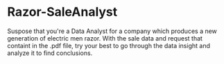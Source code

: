 # Razor-SaleAnalyst

Suspose that you're a Data Analyst for a company which produces a new generation of electric men razor. With the sale data and request that containt in the .pdf file, try your best to go through the data insight and analyze it to find conclusions.
